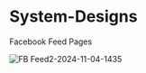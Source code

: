 # System-Designs
Facebook Feed Pages



![FB Feed2-2024-11-04-1435](https://github.com/user-attachments/assets/358d08b5-5686-436e-8c7c-e23926150f24)
